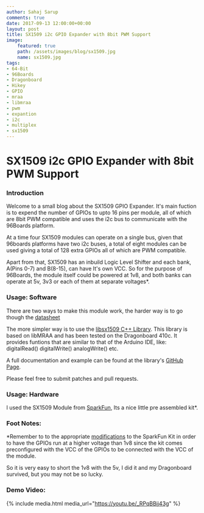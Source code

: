 ```yaml
---
author: Sahaj Sarup
comments: true
date: 2017-09-13 12:00:00+00:00
layout: post
title: SX1509 i2c GPIO Expander with 8bit PWM Support
image:
    featured: true
    path: /assets/images/blog/sx1509.jpg
    name: sx1509.jpg
tags:
- 64-Bit
- 96Boards
- Dragonboard
- Hikey
- GPIO
- mraa
- libmraa
- pwm
- expantion
- i2c
- multiplex
- sx1509
---
```

# **SX1509 i2c GPIO Expander with 8bit PWM Support**

### Introduction

Welcome to a small blog about the SX1509 GPIO Expander. It's main fuction is to expend the number of GPIOs to upto 16 pins per module, all of which are 8bit PWM compatible and uses the i2c bus to communicate with the 96Boards platform.

At a time four SX1509 modules can operate on a single bus, given that 96boards platforms have two i2c buses, a total of eight modules can be used giving a total of 128 extra GPIOs all of which are PWM compatible.

Apart from that, SX1509 has an inbuild Logic Level Shifter and each bank, A(Pins 0-7) and B(8-15), can have It's own VCC. So for the purpose of 96Boards, the module itself could be powered at 1v8, and both banks can operate at 5v, 3v3 or each of them at separate voltages*.

### Usage: Software

There are two ways to make this module work, the harder way is to go though the [datasheet](http://cdn.sparkfun.com/datasheets/BreakoutBoards/sx1509.pdf)

The more simpler way is to use the [libsx1509 C++ Library](https://github.com/96boards-projects/libsx1509). This library is based on libMRAA and has been tested on the Dragonboard 410c.
It provides funtions that are similar to that of the Arduino IDE, like: digitalRead() digitalWrite() analogWrite() etc.

A full documentation and example can be found at the library's [GitHub Page](https://github.com/96boards-projects/libsx1509).

Please feel free to submit patches and pull requests.

### Usage: Hardware

I used the SX1509 Module from [SparkFun](https://www.sparkfun.com/products/13601), Its a nice little pre assembled kit*.

### Foot Notes:

*Remember to to the appropriate [modifications](https://learn.sparkfun.com/tutorials/sx1509-io-expander-breakout-hookup-guide) to the SparkFun Kit in order to have the GPIOs run at a higher voltage than 1v8 since the kit comes preconfigured with the VCC of the GPIOs to be connected with the VCC of the module.

So it is very easy to short the 1v8 with the 5v, I did it and my Dragonboard survived, but you may not be so lucky.

### Demo Video:

{% include media.html media_url="https://youtu.be/_RPqBBij43g" %}

